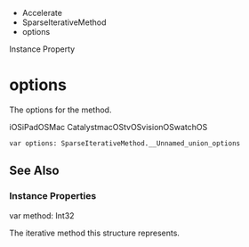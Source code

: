 

- Accelerate
- SparseIterativeMethod
-  options 

Instance Property

# options

The options for the method.

iOSiPadOSMac CatalystmacOStvOSvisionOSwatchOS

``` source
var options: SparseIterativeMethod.__Unnamed_union_options
```

## See Also

### Instance Properties

var method: Int32

The iterative method this structure represents.

